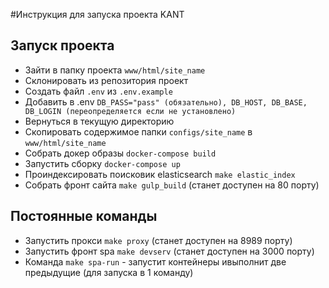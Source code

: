 #Инструкция для запуска проекта KANT
## Запуск проекта
- Зайти в папку проекта `www/html/site_name`
- Склонировать из репозитория проект
- Создать файл `.env` из `.env.example`
- Добавить в .env `DB_PASS="pass" (обязательно), DB_HOST, DB_BASE, DB_LOGIN (переопределяется если не установлено) `
- Вернуться в текущую директорию
- Скопировать содержимое папки `configs/site_name`  в `www/html/site_name`
- Собрать докер образы `docker-compose build`
- Запустить сборку `docker-compose up`
- Проиндексировать поисковик elasticsearch `make elastic_index`
- Собрать фронт сайта `make gulp_build` (станет доступен на 80 порту)

## Постоянные команды
- Запустить прокси `make proxy` (станет доступен на 8989 порту)
- Запустить фронт spa `make devserv` (станет доступен на 3000 порту)
- Команда `make spa-run` - запустит контейнеры ивыполнит две предыдущие (для запуска в 1 команду) 